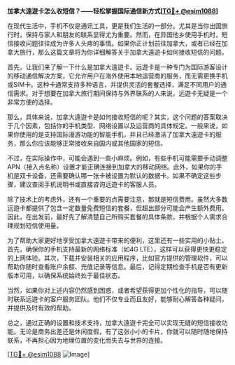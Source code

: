**加拿大遠遊卡怎么收短信？——轻松掌握国际通信新方式[[TG💪+ @esim1088](https://t.me/s/esim1088)]**

在现代生活中，手机不仅是通讯工具，更是我们生活的一部分。尤其是当你出国旅行时，保持与家人和朋友的联系显得尤为重要。然而，在异国他乡使用手机时，短信接收问题往往成为许多人头疼的事情。如果你正计划前往加拿大，或者已经在加拿大旅行，那么这篇文章将为你详细解答关于加拿大遠遊卡如何接收短信的问题。

首先，让我们来了解一下什么是加拿大遠遊卡。远遊卡是一种专门为国际游客设计的移动通信解决方案，它允许用户在海外使用本地运营商的服务，而无需更换手机或SIM卡。这种卡通常支持多种语言，并提供灵活的套餐选择，满足不同用户的通信需求。对于想要在加拿大旅行期间保持与外界联系的人来说，远遊卡无疑是一个非常方便的选择。

那么，具体来说，加拿大遠遊卡是如何接收短信的呢？其实，这个问题的答案取决于几个因素，包括你的手机类型、网络设置以及运营商的具体规定。一般来说，如果你使用的是支持国际漫游功能的智能手机，并且已经激活了加拿大遠遊卡的服务，那么你应该能够正常接收来自国内或其他国家的短信。

不过，在实际操作中，可能会遇到一些小麻烦。例如，有些手机可能需要手动调整APN（接入点名称）设置才能正确连接到加拿大的移动网络。此外，如果你的手机是双卡设备，还需要确认哪一张卡被设置为默认的数据卡。如果不确定这些步骤，建议查阅手机说明书或直接咨询远遊卡的客服人员。

除了技术上的考虑外，还有一个重要的点需要注意，那就是短信费用。虽然大多数远遊卡都提供了包含一定数量免费短信的套餐，但超出部分可能会产生额外费用。因此，在出发前，最好先了解清楚自己所购买套餐的具体条款，并根据个人需求合理规划短信使用量。

为了帮助大家更好地享受加拿大遠遊卡带来的便利，这里还有一些实用的小贴士。首先，确保你的手机支持最新的网络标准（如4G LTE），这样可以获得更快更稳定的上网体验。其次，下载并安装相关的应用程序，比如官方提供的管理软件，可以帮助你随时查看账户余额、充值记录等信息。最后，记得定期检查手机是否有更新版本可用，以确保系统始终处于最佳状态。

当然，如果你对上述内容仍然感到困惑，或者希望获得更加个性化的指导，可以随时联系远遊卡的客户服务团队。他们不仅专业而且友好，能够耐心解答各种疑问，并提供及时有效的帮助。

总之，通过正确的设置和技术支持，加拿大遠遊卡完全可以实现无缝的短信接收功能。无论是商务出差还是休闲度假，有了这张小小的卡片，你就可以随时随地保持联系，不再担心因为地理位置的变化而失去与世界的连接。

[[TG💪+ @esim1088](https://t.me/s/esim1088) ![Image](https://i.postimg.cc/4NQfJmqS/Snipaste-2025-05-13-00-14-12.png)]